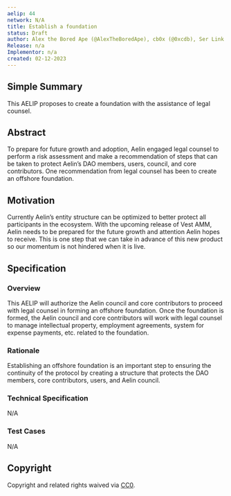 ```yaml
---
aelip: 44
network: N/A
title: Establish a foundation
status: Draft
author: Alex the Bored Ape (@AlexTheBoredApe), cb0x (@0xcdb), Ser Link (@S3rLink)
Release: n/a
Implementor: n/a
created: 02-12-2023
---
```


## Simple Summary

<!--"If you can't explain it simply, you don't understand it well enough." Simply describe the outcome the proposed changes intends to achieve. This should be non-technical and accessible to a casual community member.-->

This AELIP proposes to create a foundation with the assistance of legal counsel.

## Abstract

<!--A short (~200 word) description of the proposed change, the abstract should clearly describe the proposed change. This is what *will* be done if the AELIP is implemented, not *why* it should be done or *how* it will be done. If the AELIP proposes deploying a new contract, write, "we propose to deploy a new contract that will do x".-->

To prepare for future growth and adoption, Aelin engaged legal counsel to perform a risk assessment and make a recommendation of steps that can be taken to protect Aelin’s DAO members, users, council, and core contributors. One recommendation from legal counsel has been to create an offshore foundation.

## Motivation

<!--This is the problem statement. This is the *why* of the AELIP. It should clearly explain *why* the current state of the protocol is inadequate.  It is critical that you explain *why* the change is needed, if the AELIP proposes changing how something is calculated, you must address *why* the current calculation is inaccurate or wrong. This is not the place to describe how the AELIP will address the issue!-->

Currently Aelin’s entity structure can be optimized to better protect all participants in the ecosystem. With the upcoming release of Vest AMM, Aelin needs to be prepared for the future growth and attention Aelin hopes to receive. This is one step that we can take in advance of this new product so our momentum is not hindered when it is live.

## Specification

### Overview

<!--This is a high-level overview of *how* the AELIP will solve the problem. The overview should clearly describe how the new feature will be implemented.-->

This AELIP will authorize the Aelin council and core contributors to proceed with legal counsel in forming an offshore foundation. Once the foundation is formed, the Aelin council and core contributors will work with legal counsel to manage intellectual property, employment agreements, system for expense payments, etc. related to the foundation.

### Rationale

<!--This is where you explain the reasoning behind how you propose to solve the problem. Why did you propose to implement the change in this way, what were the considerations and trade-offs. The rationale fleshes out what motivated the design and why particular design decisions were made. It should describe alternate designs that were considered and related work. The rationale may also provide evidence of consensus within the community, and should discuss important objections or concerns raised during discussion.-->

Establishing an offshore foundation is an important step to ensuring the continuity of the protocol by creating a structure that protects the DAO members, core contributors, users, and Aelin council.

### Technical Specification

<!--The technical specification should outline the public API of the changes proposed. That is, changes to any of the interfaces Synthetix currently exposes or the creations of new ones.-->

N/A

### Test Cases

<!--Test cases for an implementation are mandatory for AELIPs but can be included with the implementation..-->

N/A

## Copyright

Copyright and related rights waived via [CC0](https://creativecommons.org/publicdomain/zero/1.0/).
